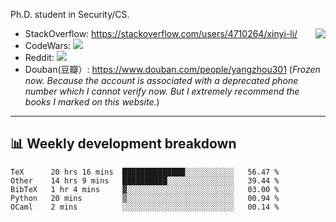 Ph.D. student in Security/CS.

<img align="right" src="https://github-readme-stats.vercel.app/api?username=li-xin-yi&count_private=true&show_icons=true&hide_title=true&theme=tokyonight" />

- StackOverflow: https://stackoverflow.com/users/4710264/xinyi-li/
- CodeWars: [![](https://www.codewars.com/users/xy-li/badges/micro)](https://www.codewars.com/users/xy-li/)
- Reddit: [![](https://img.shields.io/reddit/user-karma/combined/xy-li?style=social)](https://www.reddit.com/user/xy-li/)
- Douban(豆瓣）: https://www.douban.com/people/yangzhou301  (*Frozen now. Because the account is associated with a deprecated phone number which I cannot verify now. But I extremely recommend the books I marked on this website.*)

---

## 📊 Weekly development breakdown

<!--START_SECTION:waka-->
```text
TeX      20 hrs 16 mins  ██████████████░░░░░░░░░░░   56.47 % 
Other    14 hrs 9 mins   ██████████░░░░░░░░░░░░░░░   39.44 % 
BibTeX   1 hr 4 mins     ▓░░░░░░░░░░░░░░░░░░░░░░░░   03.00 % 
Python   20 mins         ▒░░░░░░░░░░░░░░░░░░░░░░░░   00.94 % 
OCaml    2 mins          ░░░░░░░░░░░░░░░░░░░░░░░░░   00.14 % 
```
<!--END_SECTION:waka-->
